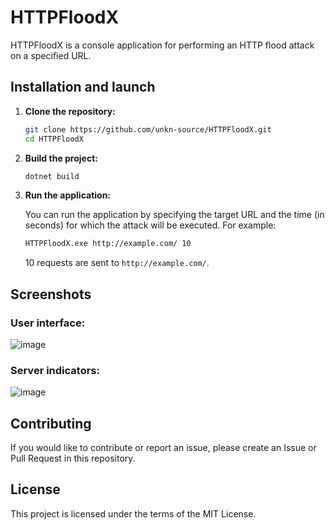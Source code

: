 # HTTPFloodX

HTTPFloodX is a console application for performing an HTTP flood attack on a specified URL.

## Installation and launch

1. **Clone the repository:**

    ```bash
    git clone https://github.com/unkn-source/HTTPFloodX.git
    cd HTTPFloodX
    ```
2. **Build the project:**

    ```bash
    dotnet build
    ```
    
3. **Run the application:**

    You can run the application by specifying the target URL and the time (in seconds) for which the attack will be executed. For example:

    ```bash
   HTTPFloodX.exe http://example.com/ 10
    ```
    10 requests are sent to `http://example.com/`.

## Screenshots

### **User interface:**
![image](https://github.com/unkn-source/HTTPFloodX/assets/165537535/ee9def91-511b-4d06-9339-9db5a02a3d56)
### **Server indicators:**
![image](https://github.com/unkn-source/HTTPFloodX/assets/165537535/c85236c5-bc18-47f3-b976-632862e3dbb2)

## Contributing

If you would like to contribute or report an issue, please create an Issue or Pull Request in this repository.

## License

This project is licensed under the terms of the MIT License.
